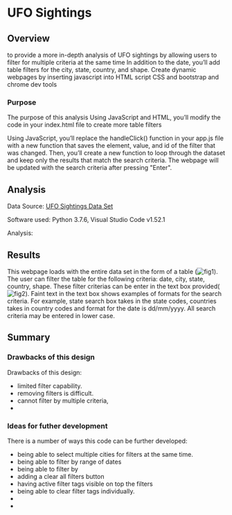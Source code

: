 # UFO Sightings 

## Overview 
to provide a more in-depth analysis of UFO sightings by allowing users to filter for multiple criteria at the same time
In addition to the date, you’ll add table filters for the city, state, country, and shape.
Create dynamic webpages by inserting javascript into HTML script
CSS and bootstrap and chrome dev tools


### Purpose 
The purpose of this analysis 
Using JavaScript and HTML, you’ll modify the code in your index.html file to create more table filters

Using JavaScript, you’ll replace the handleClick() function in your app.js file with a new function that saves the element, value, and id of the filter that was changed. Then, you’ll create a new function to loop through the dataset and keep only the results that match the search criteria. The webpage will be updated with the search criteria after pressing "Enter".



## Analysis 

Data Source: [UFO Sightings Data Set](static/js/data.js)

Software used: Python 3.7.6, Visual Studio Code v1.52.1

Analysis: 

## Results
 
[//]: # "Describe to Dana how someone might use the new webpage by walking her through the process of using the search criteria. Use images of your webpage during the filtering process to support your explanation. There is a description of how to perform a search, with images."

This webpage loads with the entire data set in the form of a table (![fig1](Resources/)). The user can filter the table for the following criteria: date, city, state, country, shape. These filter criterias can be enter in the text box provided(![fig2](Resources/)). Faint text in the text box shows examples of formats for the search criteria. For example, state search box takes in the state codes, countries takes in country codes and format for the date is dd/mm/yyyy. All search criteria may be entered in lower case. 


## Summary

[//]: # "In a summary statement, describe one drawback of this new design and two recommendations for further development"


### Drawbacks of this design
Drawbacks of this design: 
- limited filter capability. 
- removing filters is difficult. 
- cannot filter by multiple criteria, 
- 

### Ideas for futher development
There is a number of ways this code can be further developed:
- being able to select multiple cities for filters at the same time. 
- being able to filter by range of dates
- being able to filter by 
- adding a clear all filters button 
- having active filter tags visible on top the filters 
- being able to clear filter tags individually. 
- 
- 

